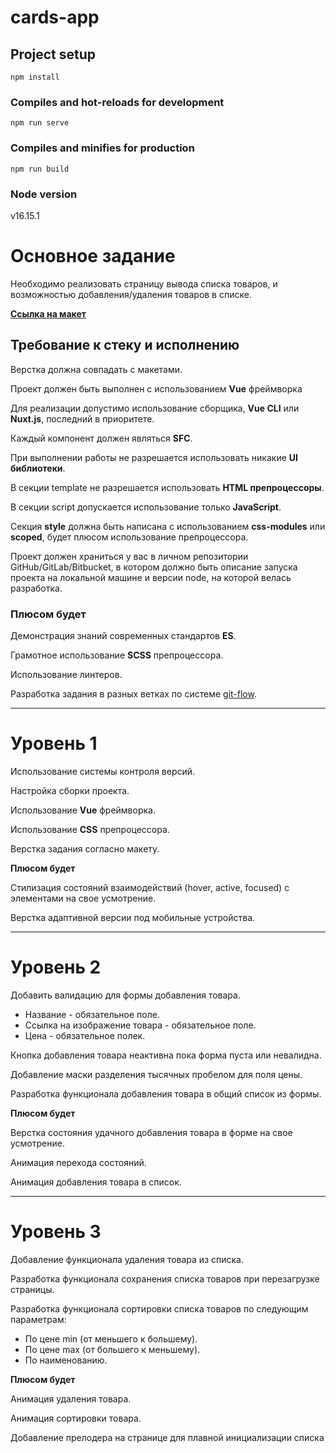 # cards-app

## Project setup
```
npm install
```

### Compiles and hot-reloads for development
```
npm run serve
```

### Compiles and minifies for production
```
npm run build
```

### Node version
v16.15.1


# **Основное задание**

Необходимо реализовать страницу вывода списка товаров, и возможностью добавления/удаления товаров в списке.

[**Ссылка на макет**](https://www.figma.com/file/kIuVw6nSk218pi9iE98iq5/Junior-frontend-developer-test?node-id=4%3A365)

## **Требование к стеку и исполнению**

Верстка должна совпадать с макетами.

Проект должен быть выполнен с использованием **Vue** фреймворка

Для реализации допустимо использование сборщика, **Vue CLI** или **Nuxt.js**, последний в    приоритете.

Каждый компонент должен являться **SFC**.

При выполнении работы не разрешается использовать никакие **UI библиотеки**.

В секции template не разрешается использовать **HTML препроцессоры**.

В секции script допускается использование только **JavaScript**.

Секция **style** должна быть написана с использованием **css-modules** или **scoped**, будет плюсом использование препроцессора.

Проект должен храниться у вас в личном репозитории GitHub/GitLab/Bitbucket, в котором должно быть описание запуска проекта на локальной машине и версии node, на которой велась разработка.

### **Плюсом будет**

Демонстрация знаний современных стандартов **ES**.

Грамотное использование **SCSS** препроцессора.

Использование линтеров.

Разработка задания в разных ветках по системе [git-flow](https://danielkummer.github.io/git-flow-cheatsheet/index.ru_RU.html).

---

# **Уровень 1**

Использование системы контроля версий.

Настройка сборки проекта.

Использование **Vue** фреймворка.

Использование **CSS** препроцессора.

Верстка задания согласно макету.

**Плюсом будет**

Стилизация состояний взаимодействий (hover, active, focused) с элементами на свое усмотрение.

Верстка адаптивной версии под мобильные устройства.

---

# **Уровень 2**

Добавить валидацию для формы добавления товара.

- Название - обязательное поле.
- Ссылка на изображение товара - обязательное поле.
- Цена - обязательное полек.

Кнопка добавления товара неактивна пока форма пуста или невалидна.

Добавление маски разделения тысячных пробелом для поля цены.

Разработка функционала добавления товара в общий список из формы.

**Плюсом будет**

Верстка состояния удачного добавления товара в форме на свое усмотрение.

Анимация перехода состояний.

Анимация добавления товара в список.

---

# **Уровень 3**

Добавление функционала удаления товара из списка.

Разработка функционала сохранения списка товаров при перезагрузке страницы.

Разработка функционала сортировки списка товаров по следующим параметрам:

- По цене min (от меньшего к большему).
- По цене max (от большего к меньшему).
- По наименованию.

**Плюсом будет**

Анимация удаления товара.

Анимация сортировки товара.

Добавление прелодера на странице для плавной инициализации списка
